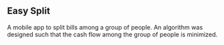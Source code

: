 ## Easy Split

A mobile app to split bills among a group of people. An algorithm was designed such that the cash flow among the group of people is minimized.
